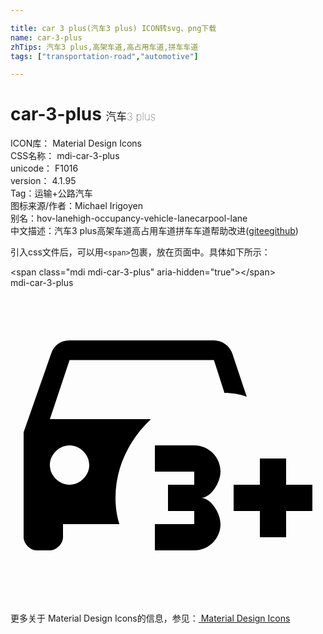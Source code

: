 ```yaml
---

title: car 3 plus(汽车3 plus) ICON转svg、png下载
name: car-3-plus
zhTips: 汽车3 plus,高架车道,高占用车道,拼车车道
tags: ["transportation-road","automotive"]

---
```


# car-3-plus  <small style="font-size: 60%;font-weight: 100">汽车3 plus</small>


<div class="detail-page">
<p>
<span>
ICON库：
<span class="badge-secondary badge">Material Design Icons</span> 
</span>
<br/>
<span>
CSS名称：
<span class="badge-secondary badge">mdi-car-3-plus</span> 
</span>
<br/>
<span>
unicode：
<span class="badge-secondary badge">F1016</span> 
<copy-btn content='F1016' btn-title=""></copy-btn>
<copy-btn :content='String.fromCodePoint(parseInt("F1016", 16))' btn-title="复制U"></copy-btn>
</span>
<br/>
<span>
version：
<span class="badge-secondary badge">4.1.95</span> 
</span><br/><span>Tag：<span class="badge-light badge"><router-link to="/tags/transportation-road.html">运输+公路</router-link></span><span class="badge-light badge"><router-link to="/tags/automotive.html">汽车</router-link></span></span>
<br/>
<span>图标来源/作者：<span class="badge-light badge">Michael Irigoyen</span></span> 
<br/>
<span>别名：<span class="badge-light badge">hov-lane</span><span class="badge-light badge">high-occupancy-vehicle-lane</span><span class="badge-light badge">carpool-lane</span></span><br/><span class="zh-detail">中文描述：<span class="badge-primary badge">汽车3 plus</span><span class="badge-primary badge">高架车道</span><span class="badge-primary badge">高占用车道</span><span class="badge-primary badge">拼车车道</span><span class="help-link"><span>帮助改进</span>(<a href="https://gitee.com/liuwave/icon-helper/edit/master/json/material/car-3-plus.json" target="_blank" rel="noopener noreferrer">gitee</a><a href="https://github.com/liuwave/icon-helper/edit/master/json/material/car-3-plus.json" target="_blank" rel="noopener noreferrer">github</a></span>)</span><br/>
</p>
</div>
<div class="alert alert-dark">
  <i class="mdi mdi-car-3-plus mdi-48px"></i>
  <i class="mdi mdi-car-3-plus mdi-36px"></i>
  <i class="mdi mdi-car-3-plus mdi-24px"></i>
  <i class="mdi mdi-car-3-plus mdi-18px"></i>
</div>
<div>
  <p>引入css文件后，可以用<code>&lt;span&gt;</code>包裹，放在页面中。具体如下所示：    
  </p>
  <div class="alert alert-primary" style="font-size: 14px">
    &lt;span class="mdi mdi-car-3-plus" aria-hidden="true"&gt;&lt;/span&gt;
    <copy-btn content='<span class="mdi mdi-car-3-plus" aria-hidden="true"></span>'></copy-btn>
  </div>
  <div class="alert alert-secondary">
    <i class="mdi mdi-car-3-plus"
    style="font-size: 24px"
    aria-hidden="true"></i> mdi-car-3-plus
    <copy-btn content="mdi-car-3-plus" btn-title="复制图标名称"></copy-btn>
  </div>
</div>
<div id="svg" class="svg-wrap">
<svg xmlns="http://www.w3.org/2000/svg" viewBox="0 0 24 24"><path d="M16.9 5C16.7 4.4 16.1 4 15.5 4H4.5C3.8 4 3.3 4.4 3.1 5L1 11V19C1 19.5 1.5 20 2 20H3C3.5 20 4 19.5 4 19V18H8.3C8.1 17.4 8 16.7 8 16C8 13.6 9.1 11.5 10.7 10H3L4.5 5.5H15.5L16.3 8C16.9 8 17.5 8.1 18 8.3L16.9 5M4.5 12C5.3 12 6 12.7 6 13.5S5.3 15 4.5 15 3 14.3 3 13.5 3.7 12 4.5 12M23 17H21V19H19V17H17V15H19V13H21V15H23V17M14.5 16C15.3 16 16 14.8 16 14C16 12.9 15.1 12 14 12H11V14H14V15H12V17H14V18H11V20H14C15.1 20 16 19.1 16 18C16 17.2 15.3 16 14.5 16Z" /></svg>
</div>
<detail full-name='mdi-car-3-plus'></detail>
    
<div><p>更多关于 Material Design Icons的信息，参见：<a target="_blank" href="https://iconhelper.cn/material.html"> Material Design Icons</a>
</p></div>
